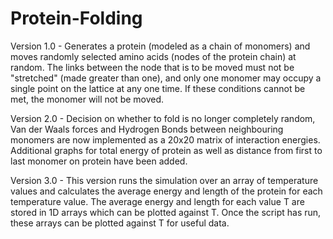 # Protein-Folding

Version 1.0 - Generates a protein (modeled as a chain of monomers) and moves randomly selected amino acids (nodes of the protein chain) at random. The links between the node that is to be moved must not be "stretched" (made greater than one), and only one monomer may occupy a single point on the lattice at any one time. If these conditions cannot be met, the monomer will not be moved.

Version 2.0 - Decision on whether to fold is no longer completely random, Van der Waals forces and Hydrogen Bonds between neighbouring monomers are now implemented as a 20x20 matrix of interaction energies. Additional graphs for total energy of protein as well as distance from first to last monomer on protein have been added.

Version 3.0 - This version runs the simulation over an array of temperature values and calculates the average energy and length of the protein for each temperature value. The average energy and length for each value T are stored in 1D arrays which can be plotted against T. Once the script has run, these arrays can be plotted against T for useful data.

